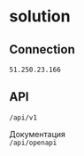# solution

## Connection
```51.250.23.166```

## API
```/api/v1```

Документация  
```/api/openapi```
